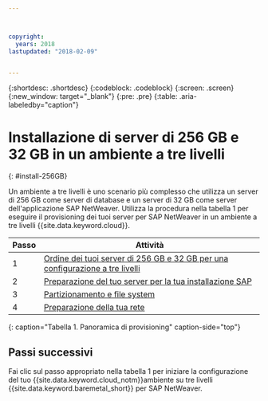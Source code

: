 ```yaml
---



copyright:
  years: 2018
lastupdated: "2018-02-09"


---
```


{:shortdesc: .shortdesc}
{:codeblock: .codeblock}
{:screen: .screen}
{:new_window: target="_blank"}
{:pre: .pre}
{:table: .aria-labeledby="caption"}

# Installazione di server di 256 GB e 32 GB in un ambiente a tre livelli 
{: #install-256GB}

Un ambiente a tre livelli è uno scenario più complesso che utilizza un server di 256 GB come server di database e un server di 32 GB come server dell'applicazione SAP NetWeaver. Utilizza la procedura nella tabella 1 per eseguire il provisioning dei tuoi server per SAP NetWeaver in un ambiente a tre livelli {{site.data.keyword.cloud}}.

| Passo | Attività |
| --- | --- |
| 1 | [Ordine dei tuoi server di 256 GB e 32 GB per una configurazione a tre livelli](/docs/infrastructure/sap-netweaver-ms-qrg/ms-set-up-infrastructure-three-tier.html) |
| 2 | [Preparazione del tuo server per la tua installazione SAP](/docs/infrastructure/sap-netweaver-ms-qrg/ms-prepare-server-256GB.html) |
| 3 | [Partizionamento e file system](/docs/infrastructure/sap-netweaver-ms-qrg/ms-partition-256GB.html) |
| 4 | [Preparazione della tua rete](/docs/infrastructure/sap-netweaver-ms-qrg/ms-prepare-network.html#network) |
{: caption="Tabella 1. Panoramica di provisioning" caption-side="top"} 

## Passi successivi

Fai clic sul passo appropriato nella tabella 1 per iniziare la configurazione del tuo {{site.data.keyword.cloud_notm}}ambiente su tre livelli {{site.data.keyword.baremetal_short}} per SAP NetWeaver.
